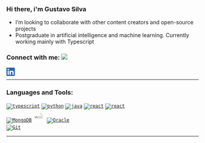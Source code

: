 ### Hi there, i'm Gustavo Silva

-  I’m looking to collaborate with other content creators and open-source projects
-  Postgraduate in artificial intelligence and machine learning. Currently working mainly with Typescript

### Connect with me: <img src="https://media.giphy.com/media/LnQjpWaON8nhr21vNW/giphy.gif" height="32">

[<img align="left" alt="Gustavo | LinkedIn" height="22px" src="./SocialLogo/LinkedIn.png" />][linkedin]

<br />



---

### Languages and Tools:
[<code><img alt="typescript" width="32px" src="https://cdn.iconscout.com/icon/free/png-256/free-typescript-icon-svg-download-png-2945272.png"></code>](https://www.typescriptlang.org/)
[<code><img alt="python" width="32px" src="https://img.icons8.com/color/240/000000/python.png"></code>](https://www.python.org/)
[<code><img alt="java" width="32px" src="https://img.icons8.com/color/240/000000/java-coffee-cup-logo.png"></code>](https://docs.oracle.com/en/java/)
[<code><img alt="react" width="32px" src="https://img.icons8.com/color/240/000000/react-native.png" /></code>](https://reactjs.org/)
[<code><img alt="react" width="32px" src="https://logowik.com/content/uploads/images/flutter5786.jpg" /></code>](https://flutter.dev/)
<br />
[<code><img alt="MongoDB" width="32px" src="https://webimages.mongodb.com/_com_assets/cms/kuyjf3vea2hg34taa-horizontal_default_slate_blue.svg"></code>](https://www.mongodb.com/)
[<code><img alt="MySQL" width="32px" src="https://raw.githubusercontent.com/github/explore/80688e429a7d4ef2fca1e82350fe8e3517d3494d/topics/mysql/mysql.png"></code>](https://dev.mysql.com/)
[<code><img alt="Oracle" width="32px" src="https://logodix.com/logo/88244.png"></code>](https://www.oracle.com/br/database/)
<br />
[<code><img alt="Git" width="32px" src="https://img.icons8.com/color/240/000000/git.png"></code>](https://git-scm.com/)

---

[linkedin]: https://www.linkedin.com/in/gustavosbarros
[gmail]: mailto:gustavos_barros@hotmail.com
[instagram]: https://www.instagram.com/ogustavo.silva
